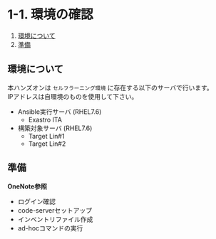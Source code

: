 # 1-1. 環境の確認

1. [環境について](#環境について)
2. [準備](#準備)

## 環境について

本ハンズオンは `セルフラーニング環境` に存在する以下のサーバで行います。  
IPアドレスは自環境のものを使用して下さい。  

- Ansible実行サーバ (RHEL7.6)
    - Exastro ITA
- 構築対象サーバ (RHEL7.6)
    - Target Lin#1
    - Target Lin#2

## 準備

**OneNote参照**

- ログイン確認
- code-serverセットアップ
- インベントリファイル作成
- ad-hocコマンドの実行
